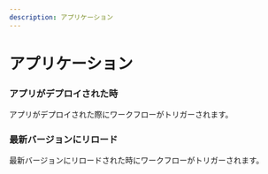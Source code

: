 ```yaml
---
description: アプリケーション
---
```


# アプリケーション

### アプリがデプロイされた時

アプリがデプロイされた際にワークフローがトリガーされます。

### 最新バージョンにリロード

最新バージョンにリロードされた時にワークフローがトリガーされます。

###

